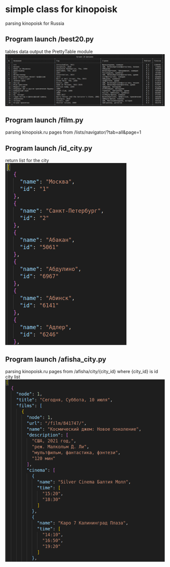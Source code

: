 # simple class for kinopoisk
parsing kinopoisk for Russia

## Program launch /best20.py
tables data output the PrettyTable module
![best20](https://github.com/glasscat82/kino/blob/master/img/20best.png "best20")

## Program launch /film.py
parsing kinopoisk.ru pages from /lists/navigator/?tab=all&page=1

## Program launch /id_city.py
return list for the city
![list](https://github.com/glasscat82/kino/blob/master/img/id_city.png "list")

## Program launch /afisha_city.py
parsing kinopoisk.ru pages from /afisha/city/{city_id}
where {city_id} is id city list
![afisha](https://github.com/glasscat82/kino/blob/master/img/afisha.png "afisha")